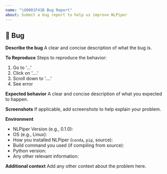 ```yaml
---
name: "\U0001F41B Bug Report"
about: Submit a bug report to help us improve NLPiper
---
```


## 🐛 Bug

**Describe the bug** A clear and concise description of what the bug is.

**To Reproduce** Steps to reproduce the behavior:

1. Go to '...'
2. Click on '....'
3. Scroll down to '....'
4. See error

**Expected behavior** A clear and concise description of what you expected to happen.

**Screenshots** If applicable, add screenshots to help explain your problem.

**Environment**

- NLPiper Version (e.g., 0.1.0):
- OS (e.g., Linux):
- How you installed NLPiper (`conda`, `pip`, source):
- Build command you used (if compiling from source):
- Python version:
- Any other relevant information:

**Additional context** Add any other context about the problem here.

